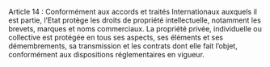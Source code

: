 Article 14 : Conformément aux accords et traités Internationaux auxquels il est partie, l’Etat protège les droits de propriété intellectuelle, notamment les brevets, marques et noms commerciaux.
La propriété privée, individuelle ou collective est protégée en tous ses aspects, ses éléments et ses démembrements, sa transmission et les contrats dont elle fait l’objet, conformément aux dispositions réglementaires en vigueur.